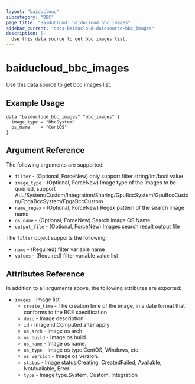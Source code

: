 ```yaml
---
layout: "baiducloud"
subcategory: "BBC"
page_title: "BaiduCloud: baiducloud_bbc_images"
sidebar_current: "docs-baiducloud-datasource-bbc_images"
description: |-
  Use this data source to get bbc images list.
---
```


# baiducloud_bbc_images

Use this data source to get bbc images list.

## Example Usage

```hcl
data "baiducloud_bbc_images" "bbc_images" {
  image_type = "BbcSystem"
  os_name    = "CentOS"
}
```

## Argument Reference

The following arguments are supported:

* `filter` - (Optional, ForceNew) only support filter string/int/bool value
* `image_type` - (Optional, ForceNew) Image type of the images to be queried, support ALL/System/Custom/Integration/Sharing/GpuBccSystem/GpuBccCustom/FpgaBccSystem/FpgaBccCustom
* `name_regex` - (Optional, ForceNew) Regex pattern of the search image name
* `os_name` - (Optional, ForceNew) Search image OS Name
* `output_file` - (Optional, ForceNew) Images search result output file

The `filter` object supports the following:

* `name` - (Required) filter variable name
* `values` - (Required) filter variable value list

## Attributes Reference

In addition to all arguments above, the following attributes are exported:

* `images` - Image list
  * `create_time` - The creation time of the image, in a date format that conforms to the BCE specification
  * `desc` - Image description
  * `id` - Image id.Computed after apply
  * `os_arch` - Image os arch.
  * `os_build` - Image os build.
  * `os_name` - Image os name.
  * `os_type` - Image os type.CentOS, Windows, etc.
  * `os_version` - Image os version.
  * `status` - Image status.Creating, CreatedFailed, Available, NotAvailable, Error
  * `type` - Image type.System, Custom, Integration


